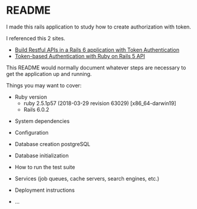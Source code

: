 # README

I made this rails application to study how to create authorization with token.

I referenced this 2 sites.

- [Build Restful APIs in a Rails 6 application with Token Authentication](https://medium.com/@billy.sf.cheng/a-rails-6-application-part-1-api-1ee5ccf7ed01)
- [Token-based Authentication with Ruby on Rails 5 API](https://www.pluralsight.com/guides/token-based-authentication-with-ruby-on-rails-5-api)

This README would normally document whatever steps are necessary to get the
application up and running.

Things you may want to cover:

- Ruby version
  - ruby 2.5.1p57 (2018-03-29 revision 63029) [x86_64-darwin19]
  - Rails 6.0.2

* System dependencies

* Configuration

* Database creation
  postgreSQL

* Database initialization

* How to run the test suite

* Services (job queues, cache servers, search engines, etc.)

* Deployment instructions

* ...
